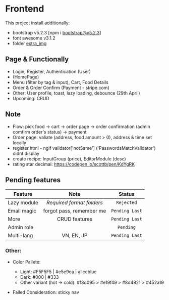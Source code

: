 # Frontend

This project install additionally:

- bootstrap v5.2.3 [npm i bootstrap@v5.2.3]
- font awesome v3.1.2
- folder [extra_img](src/assets/Extra_img/)

## Page & Functionally

- Login, Register, Authentication (User)
- (HomePage)
- Menu (filter by tag & input), Cart, Food Details
- Order & Order Confirm (Payment - stripe.com)
- Other: User profile, toast, lazy loading, debounce (29th April)
- Upcoming: CRUD

## Note

- Flow: pick food -> cart -> order page -> order confirmation (admin comfirm order's status) -> payment
- Order page: valiate (address, food amount > 0), address & time set locally
- register.html - ngif validator['notSame'] ('PasswordsMatchValidator') didnt display
- create recipe: InputGroup (price), EditorModule (desc)
- rating star decimal: https://codepen.io/scottb/pen/KdYgRK

## Pending features

| Feature     |           Note            |     Status     |
| ----------- | :-----------------------: | :------------: |
| Lazy module | _Required format folders_ |   `Rejected`   |
| Email magic | forgot pass, remember me  | `Pending Last` |
| More        |       CRUD features       | `Pending Last` |
| Admin role  |                           |   `Pending`    |
| Multi-lang  |        VN, EN, JP         | `Pending Last` |

### Other:

- Color Pallete:

  - Light: #F5F5F5 | #e5e9ea | aliceblue
  - Dark: #000 | #333
  - Other variant (hot -> cold): #f8d095 > #e19f49 > #8d4821 > #452a19

- Failed Consideration: sticky nav

